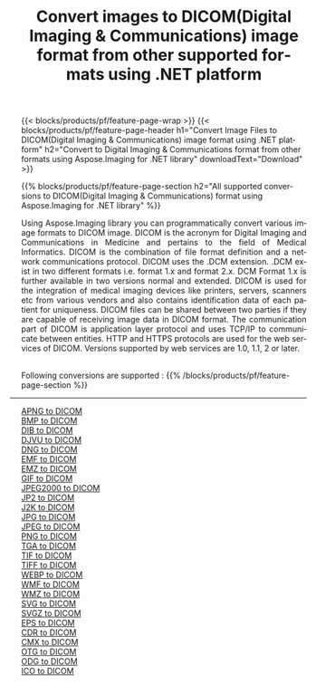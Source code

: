 ﻿---
title: Convert images to DICOM(Digital Imaging & Communications) image format from other supported formats using .NET platform 
weight: 3920
url: /net/conversion/to/dicom 
lang: en
langdirlevel: 2
locales: zh-hans,ja,it,ru,de,es,fr,nl,id,lt,pl,pt,vi,tr,ko,zh-hant,ar,hi,th,sv,cs,uk,he
description: Using Aspose.Imaging for .NET library it is easy to convert to DICOM(Digital Imaging & Communications) from other supported image formats
---

{{< blocks/products/pf/feature-page-wrap >}}
{{< blocks/products/pf/feature-page-header h1="Convert Image Files to DICOM(Digital Imaging & Communications) image format using .NET platform" h2="Convert to Digital Imaging & Communications format from other formats using Aspose.Imaging for .NET library" downloadText="Download" >}}


{{% blocks/products/pf/feature-page-section  h2="All supported conversions to DICOM(Digital Imaging & Communications) format using Aspose.Imaging for .NET library" %}}
<p align=justify>Using Aspose.Imaging library you can programmatically convert various image formats to DICOM image. DICOM is the acronym for Digital Imaging and Communications in Medicine and pertains to the field of Medical Informatics. DICOM is the combination of file format definition and a network communications protocol. DICOM uses the .DCM extension. .DCM exist in two different formats i.e. format 1.x and format 2.x. DCM Format 1.x is further available in two versions normal and extended. DICOM is used for the integration of medical imaging devices like printers, servers, scanners etc from various vendors and also contains identification data of each patient for uniqueness. DICOM files can be shared between two parties if they are capable of receiving image data in DICOM format. The communication part of DICOM is application layer protocol and uses TCP/IP to communicate between entities. HTTP and HTTPS protocols are used for the web services of DICOM. Versions supported by web services are 1.0, 1.1, 2 or later.</p>
<br/>
Following conversions are supported :
{{% /blocks/products/pf/feature-page-section %}}
<div class="container-fluid productfamilypage bg-gray">
    <div class="convertypes bg-gray agp-content section">
        <div class="container">
		<hr style="margin-left:-20px;"/>
		<div class="row other-converters">
		    <div class='col-md-2 other-converter remove-lp remove-rp'><a href="/imaging/net/conversion/apng-to-dicom" >APNG to DICOM</a></div>
<div class='col-md-2 other-converter remove-lp remove-rp'><a href="/imaging/net/conversion/bmp-to-dicom" >BMP to DICOM</a></div>
<div class='col-md-2 other-converter remove-lp remove-rp'><a href="/imaging/net/conversion/dib-to-dicom" >DIB to DICOM</a></div>
<div class='col-md-2 other-converter remove-lp remove-rp'><a href="/imaging/net/conversion/djvu-to-dicom" >DJVU to DICOM</a></div>
<div class='col-md-2 other-converter remove-lp remove-rp'><a href="/imaging/net/conversion/dng-to-dicom" >DNG to DICOM</a></div>
<div class='col-md-2 other-converter remove-lp remove-rp'><a href="/imaging/net/conversion/emf-to-dicom" >EMF to DICOM</a></div>
<div class='col-md-2 other-converter remove-lp remove-rp'><a href="/imaging/net/conversion/emz-to-dicom" >EMZ to DICOM</a></div>
<div class='col-md-2 other-converter remove-lp remove-rp'><a href="/imaging/net/conversion/gif-to-dicom" >GIF to DICOM</a></div>
<div class='col-md-2 other-converter remove-lp remove-rp'><a href="/imaging/net/conversion/jpeg2000-to-dicom" >JPEG2000 to DICOM</a></div>
<div class='col-md-2 other-converter remove-lp remove-rp'><a href="/imaging/net/conversion/jp2-to-dicom" >JP2 to DICOM</a></div>
<div class='col-md-2 other-converter remove-lp remove-rp'><a href="/imaging/net/conversion/j2k-to-dicom" >J2K to DICOM</a></div>
<div class='col-md-2 other-converter remove-lp remove-rp'><a href="/imaging/net/conversion/jpg-to-dicom" >JPG to DICOM</a></div>
<div class='col-md-2 other-converter remove-lp remove-rp'><a href="/imaging/net/conversion/jpeg-to-dicom" >JPEG to DICOM</a></div>
<div class='col-md-2 other-converter remove-lp remove-rp'><a href="/imaging/net/conversion/png-to-dicom" >PNG to DICOM</a></div>
<div class='col-md-2 other-converter remove-lp remove-rp'><a href="/imaging/net/conversion/tga-to-dicom" >TGA to DICOM</a></div>
<div class='col-md-2 other-converter remove-lp remove-rp'><a href="/imaging/net/conversion/tif-to-dicom" >TIF to DICOM</a></div>
<div class='col-md-2 other-converter remove-lp remove-rp'><a href="/imaging/net/conversion/tiff-to-dicom" >TIFF to DICOM</a></div>
<div class='col-md-2 other-converter remove-lp remove-rp'><a href="/imaging/net/conversion/webp-to-dicom" >WEBP to DICOM</a></div>
<div class='col-md-2 other-converter remove-lp remove-rp'><a href="/imaging/net/conversion/wmf-to-dicom" >WMF to DICOM</a></div>
<div class='col-md-2 other-converter remove-lp remove-rp'><a href="/imaging/net/conversion/wmz-to-dicom" >WMZ to DICOM</a></div>
<div class='col-md-2 other-converter remove-lp remove-rp'><a href="/imaging/net/conversion/svg-to-dicom" >SVG to DICOM</a></div>
<div class='col-md-2 other-converter remove-lp remove-rp'><a href="/imaging/net/conversion/svgz-to-dicom" >SVGZ to DICOM</a></div>
<div class='col-md-2 other-converter remove-lp remove-rp'><a href="/imaging/net/conversion/eps-to-dicom" >EPS to DICOM</a></div>
<div class='col-md-2 other-converter remove-lp remove-rp'><a href="/imaging/net/conversion/cdr-to-dicom" >CDR to DICOM</a></div>
<div class='col-md-2 other-converter remove-lp remove-rp'><a href="/imaging/net/conversion/cmx-to-dicom" >CMX to DICOM</a></div>
<div class='col-md-2 other-converter remove-lp remove-rp'><a href="/imaging/net/conversion/otg-to-dicom" >OTG to DICOM</a></div>
<div class='col-md-2 other-converter remove-lp remove-rp'><a href="/imaging/net/conversion/odg-to-dicom" >ODG to DICOM</a></div>
<div class='col-md-2 other-converter remove-lp remove-rp'><a href="/imaging/net/conversion/ico-to-dicom" >ICO to DICOM</a></div>
                </div>
        </div>
    </div>
</div>
<br/>

